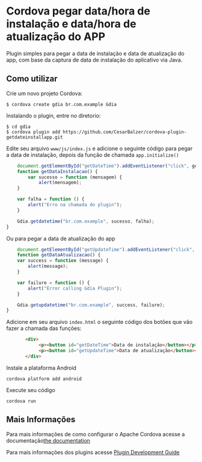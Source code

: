 # Cordova pegar data/hora de instalação e data/hora de atualização do APP

Plugin simples para pegar a data de instalação e data de atualização do app, com base da captura de data de instalação do aplicativo via Java.

## Como utilizar

Crie um novo projeto Cordova:

    $ cordova create gdia br.com.example Gdia
    
Instalando o plugin, entre no diretorio:

    $ cd gdia
    $ cordova plugin add https://github.com/CesarBalzer/cordova-plugin-getdateinstallapp.git
    

Edite seu arquivo `www/js/index.js` e adicione o seguinte código para pegar a data de instalação, depois da função de chamada `app.initialize()`

```js
	document.getElementById("getDateTime").addEventListener("click", getDataInstalacao);
	function getDataInstalacao() {
    	var sucesso = function (mensagem) {
        	alert(mensagem);
    }

    var falha = function () {
        alert("Erro na chamada do plugin");
    }

    Gdia.getdatetime("br.com.example", sucesso, falha);
}
```
Ou para pegar a data de atualização do app

```js
	document.getElementById("getUpdateTime").addEventListener("click", getDataAtualizacao);
	function getDataAtualizacao() {
    var success = function (message) {
        alert(message);
    }

    var failure = function () {
        alert("Error calling Gdia Plugin");
    }

    Gdia.getupdatetime("br.com.example", success, failure);
}
```

Adicione em seu arquivo `index.html` o seguinte código dos botões que vão fazer a chamada das funções:

```html
	   <div>
            <p><button id="getDateTime">Data de instalação</button></p>
            <p><button id="getUpdateTime">Data de atualização</button></p>
       </div>
```

Instale a plataforma Android

    cordova platform add android
    
Execute seu código

    cordova run 

## Mais Informações

Para mais informações de como configurar o Apache Cordova acesse a documentação[the documentation](http://cordova.apache.org/docs/en/latest/guide/cli/index.html)

Para mais informações dos plugins acesse [Plugin Development Guide](http://cordova.apache.org/docs/en/latest/guide/hybrid/plugins/index.html)
